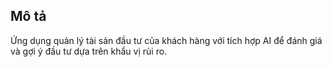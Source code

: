 
## Mô tả
Ứng dụng quản lý tài sản đầu tư của khách hàng với tích hợp AI để đánh giá và gợi ý đầu tư dựa trên khẩu vị rủi ro.
